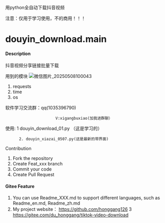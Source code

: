 
用python全自动下载抖音视频

注意：仅用于学习使用，不的商用！！！

# douyin_download.main

#### Description
抖音视频分享链接批量下载



用到的模块
![微信图片_20250508100043](https://github.com/user-attachments/assets/10ec8527-1fc9-4939-9a4e-e643e92b599a)

1.  requests
2.  time
3.  os

软件学习交流群：qq(1035396790)
                          
                          V:xigangbuxiao(加我进群聊）

使用:  1  douyin_download_01.py （这是学习的）
    
          2. douyin_xiazai_0507.py(这是最新的带界面)

 Contribution

1.  Fork the repository
2.  Create Feat_xxx branch
3.  Commit your code
4.  Create Pull Request


#### Gitee Feature

1.  You can use Readme\_XXX.md to support different languages, such as Readme\_en.md, Readme\_zh.md
2. My project website： https://github.com/honggang126
3   https://gitee.com/du_honggang/tiktok-video-download


